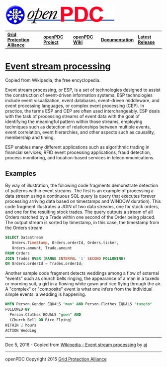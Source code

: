 [![The Open Source Phasor Data Concentrator](openPDC_Logo.png)](openPDC_Home.md "The Open Source Phasor Data Concentrator")

|   |   |   |   |   |
|---|---|---|---|---|
| **[Grid Protection Alliance](http://www.gridprotectionalliance.org "Grid Protection Alliance Home Page")** | **[openPDC Project](https://github.com/GridProtectionAlliance/openPDC "openPDC Project on GitHub")** | **[openPDC Wiki](openPDC_Home.md "openPDC Wiki Home Page")** | **[Documentation](openPDC_Documentation_Home.md "openPDC Documentation Home Page")** | **[Latest Release](https://github.com/GridProtectionAlliance/openPDC/releases "openPDC Releases Home Page")** |

# [Event stream processing](https://en.wikipedia.org/wiki/Event_stream_processing)

Copied from Wikipedia, the free encyclopedia.

Event stream processing, or ESP, is a set of technologies designed to assist the construction of event-driven information systems. ESP technologies include event visualization, event databases, event-driven middleware, and event processing languages, or complex event processing (CEP). In practice, the terms ESP and CEP are often used interchangeably. ESP deals with the task of processing streams of event data with the goal of identifying the meaningful pattern within those streams, employing techniques such as detection of relationships between multiple events, event correlation, event hierarchies, and other aspects such as causality, membership and timing.

ESP enables many different applications such as algorithmic trading in financial services, RFID event processing applications, fraud detection, process monitoring, and location-based services in telecommunications.

## Examples

By way of illustration, the following code fragments demonstrate detection of patterns within event streams. The first is an example of processing a data stream using a continuous SQL query (a query that executes forever processing arriving data based on timestamps and WINDOW duration). This code fragment illustrates a JOIN of two data streams, one for stock orders, and one for the resulting stock trades. The query outputs a stream of all Orders matched by a Trade within one second of the Order being placed. The output stream is sorted by timestamp, in this case, the timestamp from the Orders stream.

```sql
SELECT DataStream 
   Orders.TimeStamp, Orders.orderId, Orders.ticker, 
   Orders.amount, Trade.amount 
FROM Orders 
JOIN Trades OVER (RANGE INTERVAL '1' SECOND FOLLOWING)
ON Orders.orderId = Trades.orderId;
```

Another sample code fragment detects weddings among a flow of external "events" such as church bells ringing, the appearance of a man in a tuxedo or morning suit, a girl in a flowing white gown and rice flying through the air. A "complex" or "composite" event is what one infers from the individual simple events: a wedding is happening.

```sql
WHEN Person.Gender EQUALS "man" AND Person.Clothes EQUALS "tuxedo"
FOLLOWED-BY
  Person.Clothes EQUALS "gown" AND
  (Church_Bell OR Rice_Flying)
WITHIN 2 hours
ACTION Wedding
```

---

Dec 5, 2016 - Copied from [Wikipedia - Event stream processing](https://en.wikipedia.org/wiki/Event_stream_processing) by [aj](https://github.com/ajstadlin)

---

openPDC Copyright 2015 [Grid Protection Alliance](http://www.gridprotectionalliance.org)